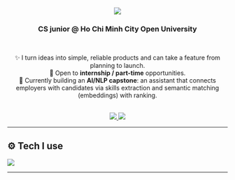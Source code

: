 <!-- <div>
  <img align="right" src="https://visitor-badge.laobi.icu/badge?page_id=DatLe328.DatLe328" />
  <img align="right" src="https://img.shields.io/github/followers/DatLe328?logo=github&color=0891b2&labelColor=000000" />
</div> -->

<h1 align="center">
  <img src="https://readme-typing-svg.herokuapp.com/?font=Righteous&size=34&center=true&vCenter=true&width=600&height=70&duration=4000&lines=Hi+there!+👋;I'm+Le+Nguyen+Duc+Huy;Software+Developer" />
</h1>

<h3 align="center">CS junior @ Ho Chi Minh City Open University</h3>

<br/>

<div align="center">

✨ I turn ideas into simple, reliable products and can take a feature from planning to launch.  
🎯 Open to <b>internship / part-time</b> opportunities.  
🧠 Currently building an <b>AI/NLP capstone</b>: an assistant that connects employers with candidates via skills extraction and semantic matching (embeddings) with ranking.

</div>

<br/>

<div align="center">
  <a href="mailto:daithanhmb3@gmail.com">
    <img src="https://img.shields.io/badge/Email-333333?style=for-the-badge&logo=gmail&logoColor=red" />
  </a>
  <a href="https://github.com/lehuy220104" target="_blank">
    <img src="https://img.shields.io/badge/GitHub-333333?style=for-the-badge&logo=github" />
  </a>
  <!-- <a href="https://www.linkedin.com/in/your-handle" target="_blank">
    <img src="https://img.shields.io/badge/LinkedIn-0077B5?style=for-the-badge&logo=linkedin&logoColor=white" />
  </a> -->
</div>

---

## ⚙️ Tech I use
<div align="left">
  
<img src="https://skillicons.dev/icons?i=html,css,scss,py,js,react,mysql,nodejs,bootstrap,github&perline=12" />

</div>

---

<!-- Optional: GitHub stats (uncomment if you want)
<div align="center">
  <img height="160" src="https://github-readme-stats.vercel.app/api?username=DatLe328&show_icons=true&theme=default" />
  <img height="160" src="https://github-readme-streak-stats.herokuapp.com/?user=DatLe328&theme=default" />
</div>
-->

